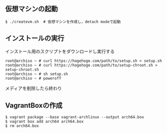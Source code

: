 ## 仮想マシンの起動

```
$ ./createvm.sh  # 仮想マシンを作成し，detach modeで起動
```

## インストールの実行

インストール用のスクリプトをダウンロードし実行する
```
root@archiso ~ # curl https://hogehoge.com/path/to/setup.sh > setup.sh
root@archiso ~ # curl https://hogehoge.com/path/to/setup-chroot.sh > setup-chroot.sh
root@archiso ~ # sh setup.sh
root@archiso ~ # poweroff
```

メディアを削除したら終わり

## VagrantBoxの作成

```
$ vagrant package --base vagrant-archlinux --output arch64.box
$ vagrant box add arch64 arch64.box
$ rm arch64.box
```
